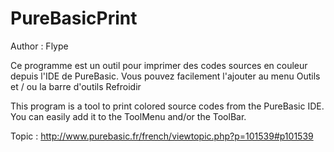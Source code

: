 # PureBasicPrint

Author : Flype

Ce programme est un outil pour imprimer des codes sources en couleur depuis l'IDE de PureBasic.
Vous pouvez facilement l'ajouter au menu Outils et / ou la barre d'outils Refroidir

This program is a tool to print colored source codes from the PureBasic IDE.
You can easily add it to the ToolMenu and/or the ToolBar. 


Topic : http://www.purebasic.fr/french/viewtopic.php?p=101539#p101539
